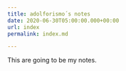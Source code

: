 ```yaml
---
title: adolforismo´s notes
date: 2020-06-30T05:00:00.000+00:00
url: index
permalink: index.md

---
```

This are going to be my notes.
